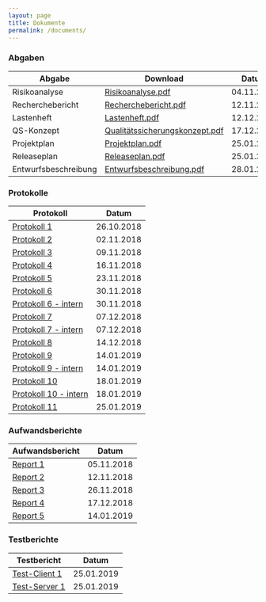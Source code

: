 ```yaml
---
layout: page
title: Dokumente
permalink: /documents/
---
```


### Abgaben

| Abgabe                | Download                                                         | Datum      |
|-----------------------|------------------------------------------------------------------|------------|
| Risikoanalyse         | [Risikoanalyse.pdf](Risikoanalyse.pdf)                           | 04.11.2018 |
| Recherchebericht      | [Recherchebericht.pdf](Recherchebericht.pdf)                     | 12.11.2018 |
| Lastenheft            | [Lastenheft.pdf](Lastenheft.pdf)                                 | 12.12.2018 |
| QS-Konzept            | [Qualitätssicherungskonzept.pdf](Qualitätssicherungskonzept.pdf) | 17.12.2018 |
| Projektplan           | [Projektplan.pdf](Projektplan.pdf)                               | 25.01.2019 |
| Releaseplan           | [Releaseplan.pdf](Releaseplan.pdf)                               | 25.01.2019 |
| Entwurfsbeschreibung  | [Entwurfsbeschreibung.pdf](Entwurfsbeschreibung.pdf)             | 28.01.2019 |

### Protokolle

| Protokoll                               | Datum      |
|-----------------------------------------|------------|
| [Protokoll 1](protocol/1/)              | 26.10.2018 |
| [Protokoll 2](protocol/2/)              | 02.11.2018 |
| [Protokoll 3](protocol/3/)              | 09.11.2018 |
| [Protokoll 4](protocol/4/)              | 16.11.2018 |
| [Protokoll 5](protocol/5/)              | 23.11.2018 |
| [Protokoll 6](protocol/6/)              | 30.11.2018 |
| [Protokoll 6 - intern](protocol/6-i/)   | 30.11.2018 |
| [Protokoll 7](protocol/7/)              | 07.12.2018 |
| [Protokoll 7 - intern](protocol/7-i/)   | 07.12.2018 |
| [Protokoll 8](protocol/8/)              | 14.12.2018 |
| [Protokoll 9](protocol/9/)              | 14.01.2019 |
| [Protokoll 9 - intern](protocol/9-i/)   | 14.01.2019 |
| [Protokoll 10](protocol/10/)            | 18.01.2019 |
| [Protokoll 10 - intern](protocol/10-i/) | 18.01.2019 |
| [Protokoll 11](protocol/11/)            | 25.01.2019 |

### Aufwandsberichte

| Aufwandsbericht       | Datum      |
|-----------------------|------------|
| [Report 1](report/1/) | 05.11.2018 |
| [Report 2](report/2/) | 12.11.2018 |
| [Report 3](report/3/) | 26.11.2018 |
| [Report 4](report/4/) | 17.12.2018 |
| [Report 5](report/5/) | 14.01.2019 |

### Testberichte

| Testbericht                     | Datum      |
|---------------------------------|------------|
| [Test-Client 1](test-client/1/) | 25.01.2019 |
| [Test-Server 1](test-server/1/) | 25.01.2019 |